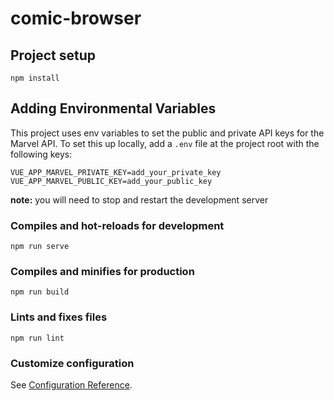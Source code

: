 # comic-browser

## Project setup
```
npm install
```

## Adding Environmental Variables
This project uses env variables to set the public and private API keys for the Marvel API. To set this up locally, add a `.env` file at the project root with the following keys:

```.env
VUE_APP_MARVEL_PRIVATE_KEY=add_your_private_key
VUE_APP_MARVEL_PUBLIC_KEY=add_your_public_key
```

**note:** you will need to stop and restart the development server 

### Compiles and hot-reloads for development
```
npm run serve
```

### Compiles and minifies for production
```
npm run build
```

### Lints and fixes files
```
npm run lint
```

### Customize configuration
See [Configuration Reference](https://cli.vuejs.org/config/).
